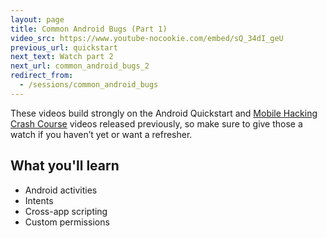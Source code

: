 ```yaml
---
layout: page
title: Common Android Bugs (Part 1)
video_src: https://www.youtube-nocookie.com/embed/sQ_34dI_geU
previous_url: quickstart
next_text: Watch part 2
next_url: common_android_bugs_2
redirect_from:
  - /sessions/common_android_bugs
---
```


These videos build strongly on the Android Quickstart and [Mobile Hacking Crash Course](/sessions/mobile_crash_course) videos released previously, so make sure to give those a watch if you haven’t yet or want a refresher.

What you'll learn
-----------------

- Android activities 
- Intents
- Cross-app scripting
- Custom permissions

